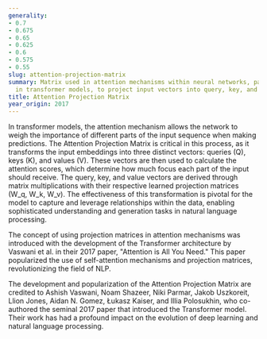 ```yaml
---
generality:
- 0.7
- 0.675
- 0.65
- 0.625
- 0.6
- 0.575
- 0.55
slug: attention-projection-matrix
summary: Matrix used in attention mechanisms within neural networks, particularly
  in transformer models, to project input vectors into query, key, and value vectors.
title: Attention Projection Matrix
year_origin: 2017
---
```


In transformer models, the attention mechanism allows the network to weigh the importance of different parts of the input sequence when making predictions. The Attention Projection Matrix is critical in this process, as it transforms the input embeddings into three distinct vectors: queries (Q), keys (K), and values (V). These vectors are then used to calculate the attention scores, which determine how much focus each part of the input should receive. The query, key, and value vectors are derived through matrix multiplications with their respective learned projection matrices (W_q, W_k, W_v). The effectiveness of this transformation is pivotal for the model to capture and leverage relationships within the data, enabling sophisticated understanding and generation tasks in natural language processing.

The concept of using projection matrices in attention mechanisms was introduced with the development of the Transformer architecture by Vaswani et al. in their 2017 paper, "Attention is All You Need." This paper popularized the use of self-attention mechanisms and projection matrices, revolutionizing the field of NLP.

The development and popularization of the Attention Projection Matrix are credited to Ashish Vaswani, Noam Shazeer, Niki Parmar, Jakob Uszkoreit, Llion Jones, Aidan N. Gomez, Łukasz Kaiser, and Illia Polosukhin, who co-authored the seminal 2017 paper that introduced the Transformer model. Their work has had a profound impact on the evolution of deep learning and natural language processing.
